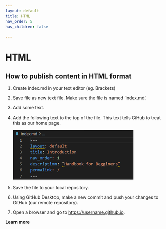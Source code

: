 ```yaml
---
layout: default
title: HTML
nav_order: 5
has_children: false

---
```


# HTML

## How to publish content in HTML format

1. Create index.md in your text editor (eg. Brackets)
2. Save file as new text file. Make sure the file is named ‘index.md’.
3. Add some text.
4. Add the following text to the top of the file. This text tells GiHub to treat this as our home page.
   
   ![](../assets/images/index.png)

4. Save the file to your local repository. 
6. Using GitHub Desktop, make a new commit and push your changes to GitHub (our remote repository).
7. Open a browser and go to https://username.github.io.

**Learn more**







